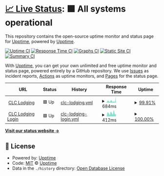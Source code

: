 # [📈 Live Status](https://demo.upptime.js.org): <!--live status--> **🟩 All systems operational**

This repository contains the open-source uptime monitor and status page for [Upptime](https://upptime.js.org), powered by [Upptime](https://github.com/upptime/upptime).

[![Uptime CI](https://github.com/dcsw/upptime-ers/workflows/Uptime%20CI/badge.svg)](https://github.com/dcsw/upptime-ers/actions?query=workflow%3A%22Uptime+CI%22)
[![Response Time CI](https://github.com/dcsw/upptime-ers/workflows/Response%20Time%20CI/badge.svg)](https://github.com/dcsw/upptime-ers/actions?query=workflow%3A%22Response+Time+CI%22)
[![Graphs CI](https://github.com/dcsw/upptime-ers/workflows/Graphs%20CI/badge.svg)](https://github.com/dcsw/upptime-ers/actions?query=workflow%3A%22Graphs+CI%22)
[![Static Site CI](https://github.com/dcsw/upptime-ers/workflows/Static%20Site%20CI/badge.svg)](https://github.com/dcsw/upptime-ers/actions?query=workflow%3A%22Static+Site+CI%22)
[![Summary CI](https://github.com/dcsw/upptime-ers/workflows/Summary%20CI/badge.svg)](https://github.com/dcsw/upptime-ers/actions?query=workflow%3A%22Summary+CI%22)

With [Upptime](https://upptime.js.org), you can get your own unlimited and free uptime monitor and status page, powered entirely by a GitHub repository. We use [Issues](https://github.com/upptime/upptime/issues) as incident reports, [Actions](https://github.com/dcsw/upptime-ers/actions) as uptime monitors, and [Pages](https://demo.upptime.js.org) for the status page.

<!--start: status pages-->
<!-- This summary is generated by Upptime (https://github.com/upptime/upptime) -->
<!-- Do not edit this manually, your changes will be overwritten -->
<!-- prettier-ignore -->
| URL | Status | History | Response Time | Uptime |
| --- | ------ | ------- | ------------- | ------ |
| <img alt="" src="https://favicons.githubusercontent.com/clclodging.com" height="13"> [CLC Lodging](https://clclodging.com) | 🟩 Up | [clc-lodging.yml](https://github.com/dcsw/upptime-ers/commits/HEAD/history/clc-lodging.yml) | <details><summary><img alt="Response time graph" src="./graphs/clc-lodging/response-time-week.png" height="20"> 684ms</summary><br><a href="https://dcsw.github.io/upptime-ers/history/clc-lodging"><img alt="Response time 550" src="https://img.shields.io/endpoint?url=https%3A%2F%2Fraw.githubusercontent.com%2Fdcsw%2Fupptime-ers%2FHEAD%2Fapi%2Fclc-lodging%2Fresponse-time.json"></a><br><a href="https://dcsw.github.io/upptime-ers/history/clc-lodging"><img alt="24-hour response time 820" src="https://img.shields.io/endpoint?url=https%3A%2F%2Fraw.githubusercontent.com%2Fdcsw%2Fupptime-ers%2FHEAD%2Fapi%2Fclc-lodging%2Fresponse-time-day.json"></a><br><a href="https://dcsw.github.io/upptime-ers/history/clc-lodging"><img alt="7-day response time 684" src="https://img.shields.io/endpoint?url=https%3A%2F%2Fraw.githubusercontent.com%2Fdcsw%2Fupptime-ers%2FHEAD%2Fapi%2Fclc-lodging%2Fresponse-time-week.json"></a><br><a href="https://dcsw.github.io/upptime-ers/history/clc-lodging"><img alt="30-day response time 550" src="https://img.shields.io/endpoint?url=https%3A%2F%2Fraw.githubusercontent.com%2Fdcsw%2Fupptime-ers%2FHEAD%2Fapi%2Fclc-lodging%2Fresponse-time-month.json"></a><br><a href="https://dcsw.github.io/upptime-ers/history/clc-lodging"><img alt="1-year response time 550" src="https://img.shields.io/endpoint?url=https%3A%2F%2Fraw.githubusercontent.com%2Fdcsw%2Fupptime-ers%2FHEAD%2Fapi%2Fclc-lodging%2Fresponse-time-year.json"></a></details> | <details><summary><a href="https://dcsw.github.io/upptime-ers/history/clc-lodging">99.91%</a></summary><a href="https://dcsw.github.io/upptime-ers/history/clc-lodging"><img alt="All-time uptime 99.98%" src="https://img.shields.io/endpoint?url=https%3A%2F%2Fraw.githubusercontent.com%2Fdcsw%2Fupptime-ers%2FHEAD%2Fapi%2Fclc-lodging%2Fuptime.json"></a><br><a href="https://dcsw.github.io/upptime-ers/history/clc-lodging"><img alt="24-hour uptime 99.34%" src="https://img.shields.io/endpoint?url=https%3A%2F%2Fraw.githubusercontent.com%2Fdcsw%2Fupptime-ers%2FHEAD%2Fapi%2Fclc-lodging%2Fuptime-day.json"></a><br><a href="https://dcsw.github.io/upptime-ers/history/clc-lodging"><img alt="7-day uptime 99.91%" src="https://img.shields.io/endpoint?url=https%3A%2F%2Fraw.githubusercontent.com%2Fdcsw%2Fupptime-ers%2FHEAD%2Fapi%2Fclc-lodging%2Fuptime-week.json"></a><br><a href="https://dcsw.github.io/upptime-ers/history/clc-lodging"><img alt="30-day uptime 99.98%" src="https://img.shields.io/endpoint?url=https%3A%2F%2Fraw.githubusercontent.com%2Fdcsw%2Fupptime-ers%2FHEAD%2Fapi%2Fclc-lodging%2Fuptime-month.json"></a><br><a href="https://dcsw.github.io/upptime-ers/history/clc-lodging"><img alt="1-year uptime 99.98%" src="https://img.shields.io/endpoint?url=https%3A%2F%2Fraw.githubusercontent.com%2Fdcsw%2Fupptime-ers%2FHEAD%2Fapi%2Fclc-lodging%2Fuptime-year.json"></a></details>
| <img alt="" src="https://favicons.githubusercontent.com/account.clclodging.com" height="13"> [CLC Lodging Login](https://account.clclodging.com) | 🟩 Up | [clc-lodging-login.yml](https://github.com/dcsw/upptime-ers/commits/HEAD/history/clc-lodging-login.yml) | <details><summary><img alt="Response time graph" src="./graphs/clc-lodging-login/response-time-week.png" height="20"> 412ms</summary><br><a href="https://dcsw.github.io/upptime-ers/history/clc-lodging-login"><img alt="Response time 378" src="https://img.shields.io/endpoint?url=https%3A%2F%2Fraw.githubusercontent.com%2Fdcsw%2Fupptime-ers%2FHEAD%2Fapi%2Fclc-lodging-login%2Fresponse-time.json"></a><br><a href="https://dcsw.github.io/upptime-ers/history/clc-lodging-login"><img alt="24-hour response time 459" src="https://img.shields.io/endpoint?url=https%3A%2F%2Fraw.githubusercontent.com%2Fdcsw%2Fupptime-ers%2FHEAD%2Fapi%2Fclc-lodging-login%2Fresponse-time-day.json"></a><br><a href="https://dcsw.github.io/upptime-ers/history/clc-lodging-login"><img alt="7-day response time 412" src="https://img.shields.io/endpoint?url=https%3A%2F%2Fraw.githubusercontent.com%2Fdcsw%2Fupptime-ers%2FHEAD%2Fapi%2Fclc-lodging-login%2Fresponse-time-week.json"></a><br><a href="https://dcsw.github.io/upptime-ers/history/clc-lodging-login"><img alt="30-day response time 378" src="https://img.shields.io/endpoint?url=https%3A%2F%2Fraw.githubusercontent.com%2Fdcsw%2Fupptime-ers%2FHEAD%2Fapi%2Fclc-lodging-login%2Fresponse-time-month.json"></a><br><a href="https://dcsw.github.io/upptime-ers/history/clc-lodging-login"><img alt="1-year response time 378" src="https://img.shields.io/endpoint?url=https%3A%2F%2Fraw.githubusercontent.com%2Fdcsw%2Fupptime-ers%2FHEAD%2Fapi%2Fclc-lodging-login%2Fresponse-time-year.json"></a></details> | <details><summary><a href="https://dcsw.github.io/upptime-ers/history/clc-lodging-login">100.00%</a></summary><a href="https://dcsw.github.io/upptime-ers/history/clc-lodging-login"><img alt="All-time uptime 99.95%" src="https://img.shields.io/endpoint?url=https%3A%2F%2Fraw.githubusercontent.com%2Fdcsw%2Fupptime-ers%2FHEAD%2Fapi%2Fclc-lodging-login%2Fuptime.json"></a><br><a href="https://dcsw.github.io/upptime-ers/history/clc-lodging-login"><img alt="24-hour uptime 100.00%" src="https://img.shields.io/endpoint?url=https%3A%2F%2Fraw.githubusercontent.com%2Fdcsw%2Fupptime-ers%2FHEAD%2Fapi%2Fclc-lodging-login%2Fuptime-day.json"></a><br><a href="https://dcsw.github.io/upptime-ers/history/clc-lodging-login"><img alt="7-day uptime 100.00%" src="https://img.shields.io/endpoint?url=https%3A%2F%2Fraw.githubusercontent.com%2Fdcsw%2Fupptime-ers%2FHEAD%2Fapi%2Fclc-lodging-login%2Fuptime-week.json"></a><br><a href="https://dcsw.github.io/upptime-ers/history/clc-lodging-login"><img alt="30-day uptime 99.95%" src="https://img.shields.io/endpoint?url=https%3A%2F%2Fraw.githubusercontent.com%2Fdcsw%2Fupptime-ers%2FHEAD%2Fapi%2Fclc-lodging-login%2Fuptime-month.json"></a><br><a href="https://dcsw.github.io/upptime-ers/history/clc-lodging-login"><img alt="1-year uptime 99.95%" src="https://img.shields.io/endpoint?url=https%3A%2F%2Fraw.githubusercontent.com%2Fdcsw%2Fupptime-ers%2FHEAD%2Fapi%2Fclc-lodging-login%2Fuptime-year.json"></a></details>

<!--end: status pages-->

[**Visit our status website →**](https://demo.upptime.js.org)

## 📄 License

- Powered by: [Upptime](https://github.com/upptime/upptime)
- Code: [MIT](./LICENSE) © [Upptime](https://upptime.js.org)
- Data in the `./history` directory: [Open Database License](https://opendatacommons.org/licenses/odbl/1-0/)
